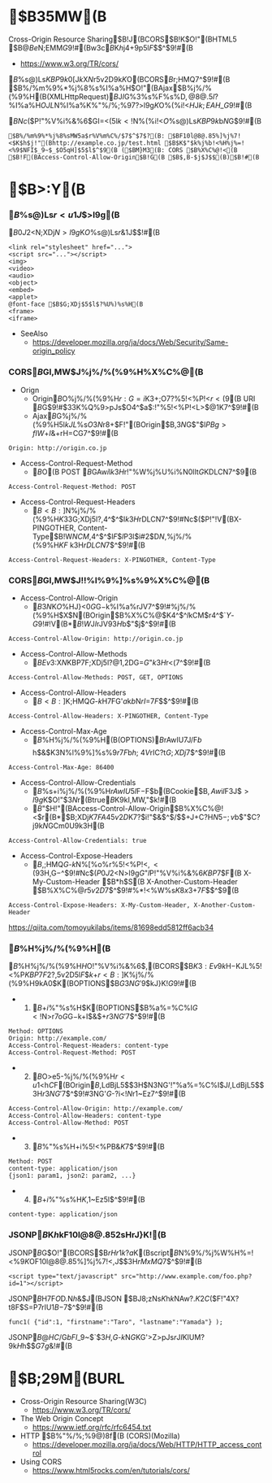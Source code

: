# $B35MW(B
Cross-Origin Resource Sharing$B!J(BCORS$B!K$O!"(BHTML5 $B@$Be$N;EMM$G$9!#(Bw3c$B$K$h$j4+9p$5$l$F$$$^$9!#(B
- https://www.w3.org/TR/cors/

$B%/%m%9%I%a%$%s@)Ls$KBP$9$k0[$J$k%*%j%8%s$X$N%"%/%;%9$r5v2D$9$k$K$O(BCORS$B$r;HMQ$7$^$9!#(B
$B%/%m%9%*%j%8%s%I%a%$%s@)Ls$H$O!"(BAjax$B%j%/%(%9%H(B(XMLHttpRequest)$B$J$I$G%3%s%F%s%D$,@8@.$5$l$?%I%a%$%s$H$OJL$N%I%a%$%s$K%"%/%;%9$7$?>l9g$K$O%(%i!<$H$J$k;EAH$_$G$9!#(B

$BNc$($P!"%V%i%&%6$GI=<($5$l$k<!$N%(%i!<$O%/%m%9%I%a%$%s@)Ls$KBP$9$k$b$N$G$9!#(B
```
$B%/%m%9%*%j%8%sMW5a$r%V%m%C%/$7$^$7$?(B: $BF10l@8@.85%]%j%7!<$K$h$j!"(Bhttp://example.co.jp/test.html $B$K$"$k%j%b!<%H%j%=!<%9$NFI$_9~$_$O5qH]$5$l$^$9(B ($BM}M3(B: CORS $B%X%C%@!<(B $B!F(BAccess-Control-Allow-Origin$B!G(B $B$,B-$j$J$$(B)$B!#(B
```

# $B>\:Y(B

### $B%/%m%9%I%a%$%s@)Ls$r<u$1$J$$>l9g(B
$B0J2<$N;XDj$N>l9g$K$O%/%m%9%I%a%$%s@)Ls$r$&$1$J$$!#(B
```
<link rel="stylesheet" href="...">
<script src="..."></script>
<img>
<video>
<audio>
<object>
<embed>
<applet>
@font-face $B$G;XDj$5$l$?%U%)%s%H(B
<frame>
<iframe>
```

- SeeAlso
  - https://developer.mozilla.org/ja/docs/Web/Security/Same-origin_policy


### CORS$B$GI,MW$J%j%/%(%9%H%X%C%@(B
- Orign
  - Origin$B$O%j%/%(%9%H$r:G=i$K3+;O$7$?%5!<%P!<$r<($9(B URI $B$G$9!#$3$3$K%Q%9>pJs$O4^$a$:!"%5!<%P!<L>$@$1$K$7$^$9!#(B
  - Ajax$B$G%j%/%(%9%H$5$l$kJL%I%a%$%s$O$3$N%X%C%@$r8+$F!"(BOrigin$B$,$3$N%5!<%P$G$"$l$PBg>fIW$+$I$&$+$rH=CG$7$^$9!#(B
```
Origin: http://origin.co.jp
```
- Access-Control-Request-Method
  - $B%j%/%(%9%H$O(B POST $B%j%/%(%9%H%a%=%C%I$GAw$i$l$k$3$H$r!"%W%j%U%i%$%H%j%/%(%9%H$N0lIt$G%5!<%P!<$KDLCN$7$^$9(B
```
Access-Control-Request-Method: POST
```
- Access-Control-Request-Headers
  - $B<B:]$N%j%/%(%9%H$K$3$3$G;XDj$5$l$?%X%C%@$,4^$^$l$k$3$H$rDLCN$7$^$9!#Nc$($P!"!V(BX-PINGOTHER, Content-Type$B!W$NCM$,4^$^$l$F$$$l$P$3$l$i#2$D$N%X%C%@$,%j%/%(%9%H$KF~$k$3$H$rDLCN$7$^$9!#(B
```
Access-Control-Request-Headers: X-PINGOTHER, Content-Type
```

### CORS$B$GI,MW$J!!%l%9%]%s%9%X%C%@(B
- Access-Control-Allow-Origin
  - $B$3$N%X%C%@$K$O%/%m%9%5%$%HJ}<0$G%"%/%;%9$G$-$k%I%a%$%s$rJV$7$^$9!#%j%/%(%9%H$X$N(BOrigin$B%X%C%@$K4^$^$l$kCM$r4^$`$Y$-$G$9!#!V(B*$B!W$J$I$rJV$9$3$H$b$"$j$^$9!#(B
```
Access-Control-Allow-Origin: http://origin.co.jp
```
- Access-Control-Allow-Methods
  - $BEv3:%j%=!<%9$X$N%"%/%;%9$KBP$7$F;XDj$5$l$?%a%=%C%I$@$1$,2DG=$G$"$k$3$H$r<($7$^$9!#(B
```
Access-Control-Allow-Methods: POST, GET, OPTIONS
```
- Access-Control-Allow-Headers
  - $B<B:]$K;HMQ$G$-$k%j%/%(%9%H%X%C%@$H$7$FG'$a$k$b$N$rI=$7$F$$$^$9!#(B
```
Access-Control-Allow-Headers: X-PINGOTHER, Content-Type
```
- Access-Control-Max-Age
  - $B%W%j%U%i%$%H%j%/%(%9%H(B(OPTIONS)$B$rAwIU$7$J$/$F$b$$$$$h$&$K$3$N%l%9%]%s%9$r%-%c%C%7%e$7$F$b$h$$;~4V$rIC?t$G;XDj$7$^$9!#(B
```
Access-Control-Max-Age: 86400
```
- Access-Control-Allow-Credentials
  - $B%/%m%9%I%a%$%s$+$i%j%/%(%9%H$rAwIU$5$l$F$-$F$b(BCookie$B$,Aw$i$l$F$3$J$$>l9g$K$O!"$3$N%X%C%@$r(Btrue$B$K$9$kI,MW$,$"$k!#(B
  - $B$"$H!"(BAccess-Control-Allow-Origin$B%X%C%@!<$r(B*$B;XDj$K$7$FA45v2D$K$7$?$i!"$&$^$/$$$+$J$+$C$?$H$N5-;v$b$"$C$?$j$9$k$N$GCm0U$9$k$3$H(B
```
Access-Control-Allow-Credentials: true
```
- Access-Control-Expose-Headers
  - $B%V%i%&%6$,;HMQ$G$-$k%X%C%@$N%[%o%$%H%j%9%H$r%5!<%P!<$,<($9$3$H$,$G$-$^$9!#Nc$($P0J2<$N>l9g$G$"$l$P!"%V%i%&%6$KBP$7$F(B X-My-Custom-Header $B$*$h$S(B X-Another-Custom-Header $B%X%C%@$r5v2D$7$^$9!#%*!<%W%s$K8x3+$7$F$$$^$9(B
```
Access-Control-Expose-Headers: X-My-Custom-Header, X-Another-Custom-Header
```

https://qiita.com/tomoyukilabs/items/81698edd5812ff6acb34

### $B%W%j%U%i%$%H%j%/%(%9%H(B
$B%W%j%U%i%$%H%j%/%(%9%H$H$O!"%V%i%&%6$,(BCORS$B$K3:Ev$9$k$H$-$KJL%5!<%P$KBP$7$F2?$,5v2D$5$l$F$$$k$+$r<B:]$K%j%/%(%9%H$9$kA0$K(BOPTIONS$B$G3NG'$9$kJ}K!$G$9!#(B

- 1. $B%5!<%P$+$i%/%i%$%"%s%H$K(BOPTIONS$B%a%=%C%I$G<!$N>r7o$G%"%/%;%9$G$-$k$+$I$&$+$r3NG'$7$^$9!#(B
```
Method: OPTIONS
Origin: http://example.com/
Access-Control-Request-Headers: content-type
Access-Control-Request-Method: POST
```
- 2. $B%5!<%PB&$O>e5-%j%/%(%9%H$r<u$1<h$C$F(BOrigin$B%5!<%P$,LdBjL5$$$3$H$N3NG'!"%a%=%C%I$J$I$,LdBjL5$$$3$H$r3NG'$7$^$9!#3NG'$G$-$?$i<!$N%l%9%]%s%9$r1~Ez$7$^$9!#(B
```
Access-Control-Allow-Origin: http://example.com/
Access-Control-Allow-Headers: content-type
Access-Control-Allow-Method: POST
```
- 3. $B%/%i%$%"%s%H$+$i%5!<%PB&$K%j%/%(%9%H$7$^$9!#(B
```
Method: POST
content-type: application/json
{json1: param1, json2: param2, ...}
```
- 4. $B%5!<%P$+$i%/%i%$%"%s%H$K%l%9%]%s%9$,1~Ez$5$l$^$9!#(B
```
content-type: application/json
```

### JSONP$B$K$h$kF10l@8@.852sHrJ}K!(B
JSONP$B$G$O!"(BCORS$B$rHr$1$k$?$a$K(Bscript$B%?%0$N%9%/%j%W%H%=!<%9$K$OF10l@8@.85%]%j%7!<$,$J$$$3$H$rMxMQ$7$^$9!#(B
```
<script type="text/javascript" src="http://www.example.com/foo.php?id=1"></script>
```

JSONP$B$H$7$F$O$D$.$N$h$&$J(BJSON $BJ8;zNs$K$h$k%*%V%8%'%/%H%j%F%i%k$NAw?.$K2C$($F!"4X?t8F$S=P$7$rIU$1B-$7$^$9!#(B
```
func1( {"id":1, "firstname":"Taro", "lastname":"Yamada"} );
```

JSONP$B$@$HC/$G$bFI$_9~$`$3$H$,$G$-$k$N$G%"%/%;%9;~$KG'>Z>pJs$r%Q%i%a!<%?$J$I$KIUM?$9$k$H$h$$$G$7$g$&!#(B

# $B;29M(BURL
- Cross-Origin Resource Sharing(W3C)
  - https://www.w3.org/TR/cors/
- The Web Origin Concept
  - https://www.ietf.org/rfc/rfc6454.txt
- HTTP $B%"%/%;%9@)8f(B (CORS)(Mozilla)
  - https://developer.mozilla.org/ja/docs/Web/HTTP/HTTP_access_control
- Using CORS
  - https://www.html5rocks.com/en/tutorials/cors/
